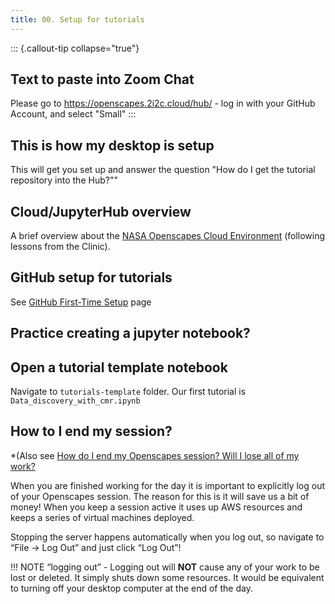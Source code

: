 ```yaml
---
title: 00. Setup for tutorials
---
```


::: {.callout-tip collapse="true"}
## Text to paste into Zoom Chat

Please go to https://openscapes.2i2c.cloud/hub/ - log in with your GitHub Account, and select "Small"
:::

## This is how my desktop is setup

This will get you set up and answer the question "How do I get the tutorial repository into the Hub?""

## Cloud/JupyterHub overview

A brief overview about the [NASA Openscapes Cloud Environment](https://nasa-openscapes.github.io/2021-Cloud-Hackathon/clinic/jupyterhub.html) (following lessons from the Clinic).

## GitHub setup for tutorials

See [GitHub First-Time Setup](https://nasa-openscapes.github.io/2021-Cloud-Hackathon/logistics/github-workflows.html#first-time-setup) page

## Practice creating a jupyter notebook?

## Open a tutorial template notebook

Navigate to `tutorials-template` folder. Our first tutorial is `Data_discovery_with_cmr.ipynb`


## How to I end my session?
*(Also see [How do I end my Openscapes session? Will I lose all of my work?](https://nasa-openscapes.github.io/2021-Cloud-Hackathon/clinic/jupyterhub.html#how-do-i-end-my-openscapes-session-will-i-lose-all-of-my-work)

When you are finished working for the day it is important to explicitly log out of your Openscapes session. The reason for this is it will save us a bit of money! When you keep a session active it uses up AWS resources and keeps a series of virtual machines deployed.

Stopping the server happens automatically when you log out, so navigate to “File -> Log Out” and just click “Log Out”!

!!! NOTE “logging out” - Logging out will **NOT** cause any of your work to be lost or deleted. It simply shuts down some resources. It would be equivalent to turning off your desktop computer at the end of the day.
